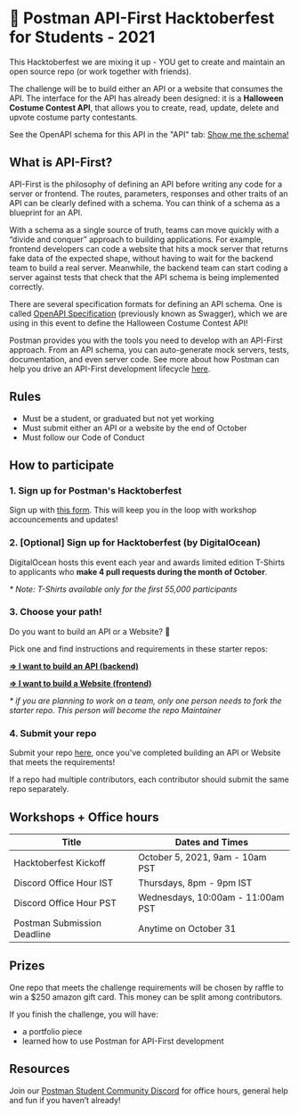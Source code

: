 # 🎃 Postman API-First Hacktoberfest for Students - 2021

This Hacktoberfest we are mixing it up - YOU get to create and maintain an open source repo (or work together with friends).

The challenge will be to build either an API or a website that consumes the API. The interface for the API has already been designed: it is a **Halloween Costume Contest API**, that allows you to create, read, update, delete and upvote costume party contestants.

See the OpenAPI schema for this API in the "API" tab:
[Show me the schema!](https://postman.postman.co/workspace/Postman-Hacktoberfest'21-~1ae1036b-6583-4883-949e-adf8b55687a1/overview)

## What is API-First? 

API-First is the philosophy of defining an API before writing any code for a server or frontend. The routes, parameters, responses and other traits of an API can be clearly defined with a schema. You can think of a schema as a blueprint for an API. 

With a schema as a single source of truth, teams can move quickly with a “divide and conquer” approach to building applications. For example, frontend developers can code a website that hits a mock server that returns fake data of the expected shape, without having to wait for the backend team to build a real server. Meanwhile, the backend team can start coding a server against tests that check that the API schema is being implemented correctly. 

There are several specification formats for defining an API schema. One is called [OpenAPI Specification](https://swagger.io/specification/) (previously known as Swagger), which we are using in this event to define the Halloween Costume Contest API! 

Postman provides you with the tools you need to develop with an API-First approach. From an API schema, you can auto-generate mock servers, tests, documentation, and even server code. See more about how Postman can help you drive an API-First development lifecycle [here](https://www.postman.com/use-cases/api-first-development/).


## Rules 
- Must be a student, or graduated but not yet working 
- Must submit either an API or a website by the end of October
- Must follow our Code of Conduct

## How to participate

### 1. Sign up for Postman's Hacktoberfest 
Sign up with [this form](https://docs.google.com/forms/d/e/1FAIpQLSdiqnbbSSA5a3ifzoTcebEFo5wvPFtAWt5LKboWu3cEi8JGCg/viewform). This will keep you in the loop with workshop accouncements and updates!

### 2. [Optional] Sign up for Hacktoberfest (by DigitalOcean)

DigitalOcean hosts this event each year and awards limited edition T-Shirts to applicants who **make 4 pull requests during the month of October**.  

*\* Note: T-Shirts available only for the first 55,000 participants*


### 3. Choose your path!

Do you want to build an API or a Website? 👀

Pick one and find instructions and requirements in these starter repos:

**[=> I want to build an API (backend)](https://github.com/Postman-Student-Program/hacktoberfest21-backend-repo-template
)**

**[=> I want to build a Website (frontend)](https://github.com/Postman-Student-Program/hacktoberfest21-frontend-repo-template
)**

*\* if you are planning to work on a team, only one person needs to fork the starter repo. This person will become the repo Maintainer*

### 4. Submit your repo 

Submit your repo [here](https://docs.google.com/forms/d/e/1FAIpQLSeg8BVdg3fzuhwgBiM6AXR_NOEKI-w_Q8uG5eBVpfyVZmggXw/viewform), once you've completed building an API or Website that meets the requirements!

If a repo had multiple contributors, each contributor should submit the same repo separately. 


## Workshops + Office hours
|Title | Dates and Times |
| ---------| ----------------- |
|Hacktoberfest Kickoff | October 5, 2021, 9am - 10am PST |
| Discord Office Hour IST | Thursdays, 8pm - 9pm IST |
| Discord Office Hour PST | Wednesdays, 10:00am - 11:00am PST |
| Postman Submission Deadline | Anytime on October 31 |


## Prizes 
One repo that meets the challenge requirements will be chosen by raffle to win a $250 amazon gift card. This money can be split among contributors.

If you finish the challenge, you will have: 
- a portfolio piece 
- learned how to use Postman for API-First development


## Resources
Join our [Postman Student Community Discord](https://discord.gg/Fm9Mcz26QF) for office hours, general help and fun if you haven’t already! 





